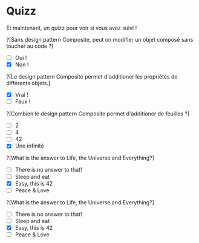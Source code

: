 # Quizz

Et maintenant, un quizz pour voir si vous avez suivi !

?[Sans design pattern Composite, peut on modifier un objet composé sans toucher au code ?]
-[ ] Oui !
-[x] Non !

?[Le design pattern Composite permet d'additioner les propriétés de différents objets.]
-[x] Vrai !
-[ ] Faux !

?[Combien le design pattern Composite permet d'additioner de feuilles ?]
-[ ] 2
-[ ] 4
-[ ] 42
-[x] Une infinité

?[What is the answer to Life, the Universe and Everything?]
-[ ] There is no answer to that!
-[ ] Sleep and eat
-[x] Easy, this is 42
-[ ] Peace & Love

?[What is the answer to Life, the Universe and Everything?]
-[ ] There is no answer to that!
-[ ] Sleep and eat
-[x] Easy, this is 42
-[ ] Peace & Love
